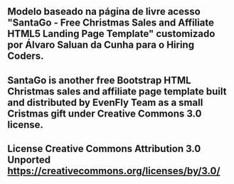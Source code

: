 Modelo baseado na página de livre acesso "SantaGo - Free Christmas Sales and Affiliate HTML5 Landing Page Template" customizado por Álvaro Saluan da Cunha para o Hiring Coders.
-------------------
SantaGo is another free Bootstrap HTML Christmas sales and affiliate page template built and distributed by EvenFly Team as a small Cristmas gift under Creative Commons 3.0 license.
-------------------
License Creative Commons Attribution 3.0 Unported https://creativecommons.org/licenses/by/3.0/
-------------------
